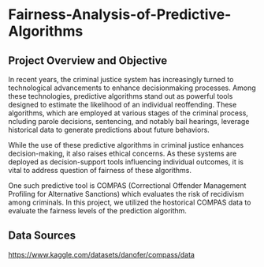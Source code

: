 # Fairness-Analysis-of-Predictive-Algorithms

## Project Overview and Objective
In recent years, the criminal justice system has increasingly turned to technological advancements to enhance decisionmaking processes. Among these technologies, predictive algorithms stand out as powerful tools designed to estimate the likelihood of an individual reoffending. These algorithms, which are employed at various stages of the criminal process, ncluding parole decisions, sentencing, and notably bail hearings, leverage historical data to generate predictions about future behaviors.

While the use of these predictive algorithms in criminal justice enhances decision-making, it also raises ethical concerns. As these systems are deployed as decision-support tools influencing individual outcomes, it is vital
to address question of fairness of these algorithms.

One such predictive tool is COMPAS (Correctional Offender Management Profiling for Alternative Sanctions) which evaluates the risk of recidivism among criminals. In this project, we utilized the hostorical COMPAS data to evaluate the fairness levels of the prediction algorithm.

## Data Sources
https://www.kaggle.com/datasets/danofer/compass/data

